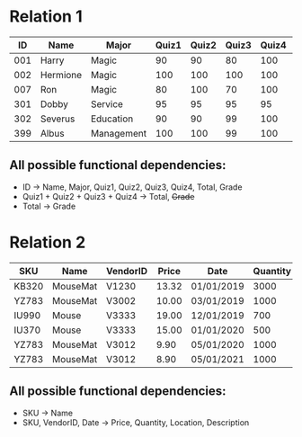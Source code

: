 # Relation 1

| ID  | Name     | Major      | Quiz1 | Quiz2 | Quiz3 | Quiz4 | Total | Grade |
| --- | -------- | ---------- | ----- | ----- | ----- | ----- | ----- | ----- |
| 001 | Harry    | Magic      | 90    | 90    | 80    | 100   | 360   | A-    |
| 002 | Hermione | Magic      | 100   | 100   | 100   | 100   | 400   | A     |
| 007 | Ron      | Magic      | 80    | 100   | 70    | 100   | 350   | B+    |
| 301 | Dobby    | Service    | 95    | 95    | 95    | 95    | 380   | A     |
| 302 | Severus  | Education  | 90    | 90    | 99    | 100   | 379   | A     |
| 399 | Albus    | Management | 100   | 100   | 99    | 100   | 399   | A     |

## All possible functional dependencies:

- ID &rarr; Name, Major, Quiz1, Quiz2, Quiz3, Quiz4, Total, Grade
- Quiz1 + Quiz2 + Quiz3 + Quiz4 &rarr; Total, ~~Grade~~
- Total &rarr; Grade

# Relation 2

| SKU   | Name     | VendorID | Price | Date       | Quantity | Location | Description  |
| ----- | -------- | -------- | ----- | ---------- | -------- | -------- | ------------ |
| KB320 | MouseMat | V1230    | 13.32 | 01/01/2019 | 3000     | A3       | Discontinued |
| YZ783 | MouseMat | V3002    | 10.00 | 03/01/2019 | 1000     | A3       | Discontinued |
| IU990 | Mouse    | V3333    | 19.00 | 12/01/2019 | 700      | A1       |              |
| IU370 | Mouse    | V3333    | 15.00 | 01/01/2020 | 500      | A1       |              |
| YZ783 | MouseMat | V3012    | 9.90  | 05/01/2020 | 1000     | A3       |              |
| YZ783 | MouseMat | V3012    | 8.90  | 05/01/2021 | 1000     | A3       |              |

## All possible functional dependencies:

- SKU &rarr; Name
- SKU, VendorID, Date &rarr; Price, Quantity, Location, Description

